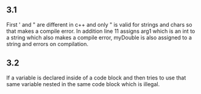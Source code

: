 ## 3.1
First ' and " are different in c++ and only " is valid for strings and chars so that makes a compile error.  In addition line 11 assigns arg1 which is an int to a string which also makes a compile error, myDouble is also assigned to a string and errors on compilation.

## 3.2
If a variable is declared inside of a code block and then tries to use that same variable nested in the same code block which is illegal.




